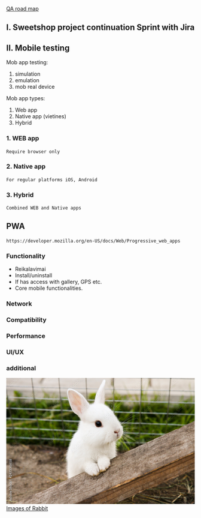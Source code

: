 
[QA road map](https://roadmap.sh/qa)

## I. Sweetshop project continuation Sprint with Jira

## II. Mobile testing

Mob app testing:
1. simulation
2. emulation
3. mob real device

Mob app types:
1. Web app
2. Native app (vietines)
3. Hybrid

### 1. WEB app
    Require browser only

### 2. Native app
    For regular platforms iOS, Android

### 3. Hybrid
    Combined WEB and Native apps

## PWA
    https://developer.mozilla.org/en-US/docs/Web/Progressive_web_apps

### Functionality
* Reikalavimai
* Install/uninstall
* If has access with gallery, GPS etc.
* Core mobile functionalities.

### Network
### Compatibility
### Performance
### UI/UX
### additional

![Rabbit](1000_F_247330858_RvSJWAhMbfrqsM5VUmjLD4gzzSKUaJls.jpg)
[Images of Rabbit](https://stock.adobe.com/search?k=rabbit)
